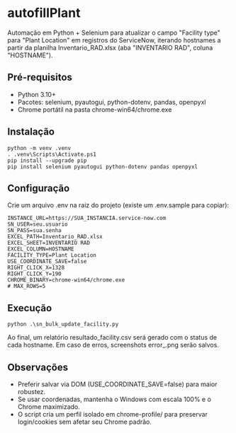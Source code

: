 
# autofillPlant

Automação em Python + Selenium para atualizar o campo "Facility type" para "Plant Location" em registros do ServiceNow, iterando hostnames a partir da planilha Inventario_RAD.xlsx (aba "INVENTARIO RAD", coluna "HOSTNAME").

## Pré-requisitos
- Python 3.10+
- Pacotes: selenium, pyautogui, python-dotenv, pandas, openpyxl
- Chrome portátil na pasta chrome-win64/chrome.exe

## Instalação
```
python -m venv .venv
. .venv\Scripts\Activate.ps1
pip install --upgrade pip
pip install selenium pyautogui python-dotenv pandas openpyxl
```

## Configuração
Crie um arquivo .env na raiz do projeto (existe um .env.sample para copiar):
```
INSTANCE_URL=https://SUA_INSTANCIA.service-now.com
SN_USER=seu.usuario
SN_PASS=sua.senha
EXCEL_PATH=Inventario_RAD.xlsx
EXCEL_SHEET=INVENTARIO RAD
EXCEL_COLUMN=HOSTNAME
FACILITY_TYPE=Plant Location
USE_COORDINATE_SAVE=false
RIGHT_CLICK_X=1328
RIGHT_CLICK_Y=190
CHROME_BINARY=chrome-win64/chrome.exe
# MAX_ROWS=5
```

## Execução
```
python .\sn_bulk_update_facility.py
```

Ao final, um relatório resultado_facility.csv será gerado com o status de cada hostname. Em caso de erros, screenshots error_<hostname>.png serão salvos.

## Observações
- Preferir salvar via DOM (USE_COORDINATE_SAVE=false) para maior robustez.
- Se usar coordenadas, mantenha o Windows com escala 100% e o Chrome maximizado.
- O script cria um perfil isolado em chrome-profile/ para preservar login/cookies sem afetar seu Chrome padrão.
